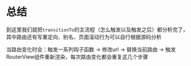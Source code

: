 # 总结

到这里我们就把<code>transitionTo</code>的主流程（怎么触发以及触发之后）都分析完了，其中路由还有写重定向、别名、页面滚动行为可以自行根据源码分析

当路由变化时会：触发一系列钩子函数 -> 修改url -> 替换当前路由 -> 触发RouterView组件重新渲染，每次路由变化都会重复这几个步骤

